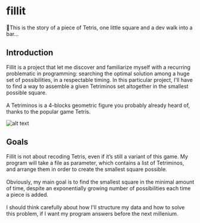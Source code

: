 # fillit
👾This is the story of a piece of Tetris, one little square and a dev walk into a bar...

## Introduction
Fillit is a project that let me discover and familiarize myself with a recurring problematic in programming: searching the optimal solution among a huge set of possibilities, in a respectable timing. In this particular project, I'll have to find a way to assemble a given Tetriminos set altogether in the smallest possible square. <br /><br />
A Tetriminos is a 4-blocks geometric figure you probably already heard of, thanks to the popular game Tetris.

![alt text](https://cdn-images-1.medium.com/max/1000/0*gJcuJXLaaJGUp2aT.)

## Goals
Fillit is not about recoding Tetris, even if it’s still a variant of this game. My program will take a file as parameter, which contains a list of Tetriminos, and arrange them in order to create the smallest square possible. <br /><br />
Obviously, my main goal is to find the smallest square in the minimal amount of time, despite an exponentially growing number of possibilities each time a piece is added.<br /><br /> I should think carefully about how I'll structure my data and how to solve this problem, if I want my program answers before the next millenium.
